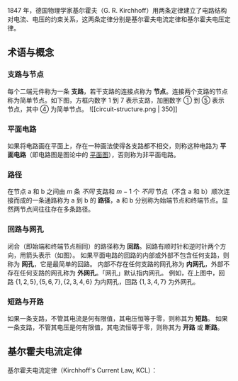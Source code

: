 1847 年，德国物理学家基尔霍夫（G. R. Kirchhoff）用两条定律建立了电路结构对电流、电压的约束关系，这两条定律分别是基尔霍夫电流定律和基尔霍夫电压定律。
## 术语与概念
### 支路与节点
每个二端元件称为一条 **支路**，若干支路的连接点称为 **节点**。连接两个支路的节点称为简单节点。如下图，方框内数字 1 到 7 表示支路，加圈数字 ① 到 ⑤ 表示节点，其中 ④ 为简单节点。
![[circuit-structure.png | 350]]
### 平面电路
如果将电路画在平面上，存在一种画法使得各支路都不相交，则称这种电路为 **平面电路**（即电路图是图论中的 [平面图](https://en.wikipedia.org/wiki/Planar_graph)），否则称为非平面电路。
### 路径
在节点 a 和 b 之间由 $m$ 条 *不同* 支路和 $m-1$ 个 *不同* 节点（不含 a 和 b）顺次连接而成的一条通路称为 a 到 b 的 **路径**，a 和 b 分别称为始端节点和终端节点。显然两节点间往往存在多条路径。
### 回路与网孔
闭合（即始端和终端节点相同）的路径称为 **回路**。回路有顺时针和逆时针两个方向，用箭头表示（如图）。
如果平面电路的回路的内部或外部不包含任何支路，则称为 **网孔**，它是最简单的回路。
内部不存在任何支路的网孔称为 **内网孔**，外部不存在任何支路的网孔称为 **外网孔**。「网孔」默认指内网孔。
例如，在上图中，回路 $\{1,2,5\},\{5,6,7\},\{2,3,4,6\}$ 为内网孔，回路 $\{1,3,4,7\}$ 为外网孔。
### 短路与开路
如果一条支路，不管其电流是何有限值，其电压恒等于零，则称其为 **短路**。
如果一条支路，不管其电压是何有限值，其电流恒等于零，则称其为 **开路** 或 **断路**。
## 基尔霍夫电流定律
基尔霍夫电流定律（Kirchhoff's Current Law, KCL）：